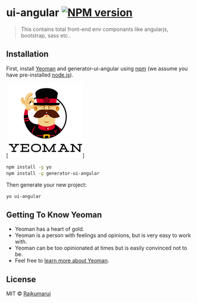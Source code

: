 # ui-angular [![NPM version][npm-image]][npm-url]
> This contains total front-end env componants like angularjs, bootstrap, sass etc..

## Installation

First, install [Yeoman](http://yeoman.io) and generator-ui-angular using [npm](https://www.npmjs.com/) (we assume you have pre-installed [node.js](https://nodejs.org/)).

[![yeoman-img]]

```bash
npm install -g yo
npm install -g generator-ui-angular
```

Then generate your new project:

```bash
yo ui-angular
```

## Getting To Know Yeoman

 * Yeoman has a heart of gold.
 * Yeoman is a person with feelings and opinions, but is very easy to work with.
 * Yeoman can be too opinionated at times but is easily convinced not to be.
 * Feel free to [learn more about Yeoman](http://yeoman.io/).

## License

MIT © [Rajkumarui](index.html)


[npm-image]: https://badge.fury.io/js/generator-ui-angular.svg
[npm-url]: https://npmjs.org/package/generator-ui-angular
[yeoman-img]: https://github.com/RajkumarUI/rajkumarui.github.io/blob/master/images/yeoman.png